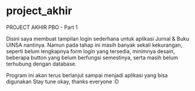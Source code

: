 # project_akhir
PROJECT AKHIR PBO - Part 1

Disini saya membuat tampilan login sederhana untuk aplikasi Jurnal & Buku UINSA nantinya. 
Namun pada tahap ini masih banyak sekali kekurangan, seperti belum lengkapnya form login yang tersedia, minimnya desain, beberapa button yang belum berfungsi semestinya, serta masih belum terhubung dengan database. 

Program ini akan terus berlanjut sampai menjadi aplikasi yang bisa digunakan
Stay tune okay, thanks everyone :D
